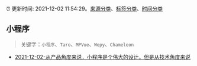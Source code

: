 :alarm_clock: 更新时间: 2021-12-02 11:54:29。[来源分类](../README.md)、[标签分类](../TAGS.md)、[时间分类](../TIMELINE.md)

## 小程序


> 关键字：`小程序`、`Taro`、`MPVue`、`Wepy`、`Chameleon`



- [2021-12-02-从产品角度来说，小程序是个伟大的设计。但是从技术角度来说](https://www.v2ex.com/t/819597) 